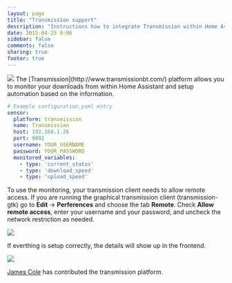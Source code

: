 ```yaml
---
layout: page
title: "Transmission support"
description: "Instructions how to integrate Transmission within Home Assistant."
date: 2015-04-25 9:06
sidebar: false
comments: false
sharing: true
footer: true
---
```


<img src='/images/supported_brands/transmission.png' class='brand pull-right' />
The [Transmission](http://www.transmissionbt.com/) platform allows you to monitor your downloads from within Home Assistant and setup automation based on the information.

```yaml
# Example configuration.yaml entry
sensor:
  platform: transmission
  name: Transmission
  host: 192.168.1.26
  port: 9091
  username: YOUR_USERNAME
  password: YOUR_PASSWORD
  monitored_variables:
    - type: 'current_status'
    - type: 'download_speed'
    - type: 'upload_speed'
```

To use the monitoring, your transmission client needs to allow remote access. If you are running the graphical transmission client (transmission-gtk) go to **Edit** -> **Perferences** and choose the tab **Remote**. Check **Allow remote access**, enter your username and your password, and uncheck the network restriction as needed.

<p class='img'>
  <img src='{{site_root}}/images/screenshots/transmission-perf.png' />
</p>

If everthing is setup correctly, the details will show up in the frontend.

<p class='img'>
  <img src='{{site_root}}/images/screenshots/transmission.png' />
</p>

[James Cole](https://github.com/jamespcole) has contributed the transmission platform.
